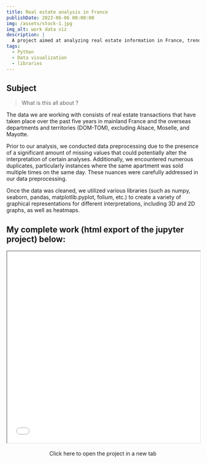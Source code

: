```yaml
---
title: Real estate analysis in France
publishDate: 2023-06-06 00:00:00
img: /assets/stock-1.jpg
img_alt: work data viz
description: |
  A project aimed at analyzing real estate information in France, trends, clustering...
tags:
  - Python
  - Data visualization
  - libraries
---
```


## Subject

> What is this all about ?

The data we are working with consists of real estate transactions that have taken place over the past five years in mainland France and the overseas departments and territories (DOM-TOM), excluding Alsace, Moselle, and Mayotte.

Prior to our analysis, we conducted data preprocessing due to the presence of a significant amount of missing values that could potentially alter the interpretation of certain analyses. Additionally, we encountered numerous duplicates, particularly instances where the same apartment was sold multiple times on the same day. These nuances were carefully addressed in our data preprocessing.

Once the data was cleaned, we utilized various libraries (such as numpy, seaborn, pandas, matplotlib.pyplot, folium, etc.) to create a variety of graphical representations for different interpretations, including 3D and 2D graphs, as well as heatmaps.



## My complete work (html export of the jupyter project) below:



<iframe src="/assets/ProjetPythonFinal.html" style="width:100%; height:500px;"></iframe>


<!-- Le bouton avec une classe spécifique -->
<a href="/assets/ProjetPythonFinal.html" target="_blank" class="mon-bouton">
  Click here to open the project in a new tab
</a>

<style>
  /* Style spécifique pour le bouton avec la classe "mon-bouton" */
  .mon-bouton {
    position: relative;
    display: flex;
    place-content: center;
    text-align: center;
    padding: 0.56em 2em;
    gap: 0.8em;
    color: var(--accent-text-over);
    text-decoration: none;
    line-height: 1.1;
    border-radius: 999rem;
    overflow: hidden;
    background: var(--gradient-accent-orange);
    box-shadow: var(--shadow-md);
    white-space: nowrap;
  }

  @media (min-width: 20em) {
    .mon-bouton {
      font-size: var(--text-lg);
    }
  }

  /* Overlay pour les effets au survol */
  .mon-bouton::after {
    content: '';
    position: absolute;
    inset: 0;
    pointer-events: none;
    transition: background-color var(--theme-transition);
    mix-blend-mode: overlay;
  }

  .mon-bouton:focus::after,
  .mon-bouton:hover::after {
    background-color: hsla(var(--gray-999-basis), 0.3);
  }

  @media (min-width: 50em) {
    .mon-bouton {
      padding: 1.125rem 2.5rem;
      font-size: var(--text-xl);
    }
  }
</style>




